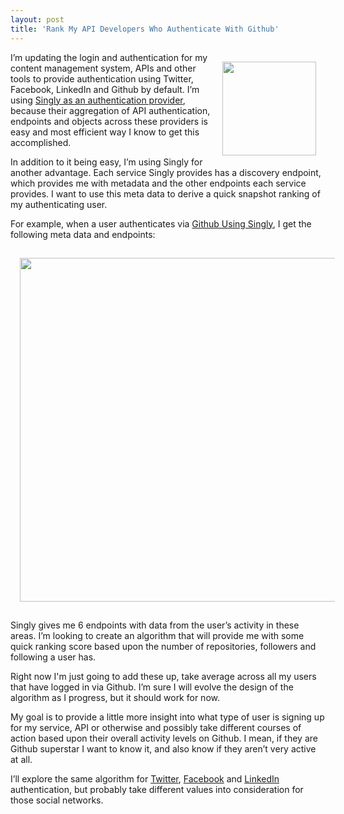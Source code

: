 ```yaml
---
layout: post
title: 'Rank My API Developers Who Authenticate With Github'
---
```

<p><img style="padding: 15px;" src="https://s3.amazonaws.com/kinlane-productions/singly/singly-twitter-linkedin-github-facebook-authentication.png" alt="" width="150" align="right" /></p>
<p>I&rsquo;m updating the login and authentication for my content management system, APIs and other tools to provide authentication using Twitter, Facebook, LinkedIn and Github by default. I&rsquo;m using <a href="https://singly.com/">Singly as an authentication provider</a>, because their aggregation of API authentication, endpoints and objects across these providers is easy and most efficient way I know to get this accomplished.</p>
<p>In addition to it being easy, I&rsquo;m using Singly for another advantage.  Each service Singly provides has a discovery endpoint, which provides me with metadata and the other endpoints each service provides.  I want to use this meta data to derive a quick snapshot ranking of my authenticating user.</p>
<p>For example, when a user authenticates via <a href="https://github.com/">Github Using Singly</a>, I get the following meta data and endpoints:</p>
<p><img style="padding: 15px;" src="https://s3.amazonaws.com/kinlane-productions/singly/Singly-Github-Meta-Endpoints.png" alt="" width="550" /></p>
<p>Singly gives me 6 endpoints with data from the user&rsquo;s activity in these areas.  I&rsquo;m looking to create an algorithm that will provide me with some quick ranking score based upon the number of repositories, followers and following a user has.</p>
<p>Right now I'm just going to add these up, take average across all my users that have logged in via Github.  I&rsquo;m sure I will evolve the design of the algorithm as I progress, but it should work for now.</p>
<p>My goal is to provide a little more insight into what type of user is signing up for my service, API or otherwise and possibly take different courses of action based upon their overall activity levels on Github.  I mean, if they are Github superstar I want to know it, and also know if they aren&rsquo;t very active at all.</p>
<p>I&rsquo;ll explore the same algorithm for <a href="https://www.singly.com/docs/twitter">Twitter</a>, <a href="https://www.singly.com/docs/facebook">Facebook</a> and <a href="https://www.singly.com/docs/linkedin">LinkedIn</a> authentication, but probably take different values into consideration for those social networks.</p>